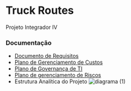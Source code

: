 # Truck Routes
Projeto Integrador IV

### Documentação
* [Documento de Requisitos](https://docs.google.com/document/d/1N1Wjx2xtU0PuksIssqfTy7Pxpgi-6sPvPjUOGKBxUm8/edit?usp=sharing)
* [Plano de Gerenciamento de Custos](https://docs.google.com/document/d/1ZBMWcjSKf2ydD-zum3N_x13rLU-z7r8lkWiUL7xaW2M/edit?usp=sharing)
* [Plano de Governança de TI](https://docs.google.com/document/d/1wpsUA8aFZkIkMYpwzgHtT7HUrZAlhE_9fie2efeXkb0/edit?usp=sharing)
* [Plano de gerenciamento de Riscos](https://docs.google.com/spreadsheets/d/1mJksoiCwbsTm2MvB9p2an8rsCG0TnAkg/edit?usp=sharing&ouid=104199930838833322855&rtpof=true&sd=true)
* Estrutura Analítica do Projeto
![diagrama (1)](https://github.com/Mariana-SN/RotaCaminhoes/assets/103907185/4282eb88-8fd5-4ce8-8361-7297abb7714d)

